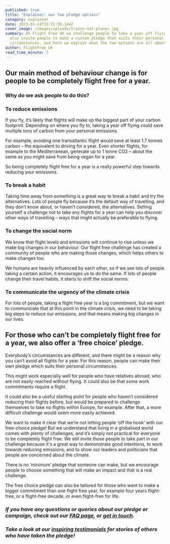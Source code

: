 ```yaml
---
published: true
title: "Explainer: our two pledge options"
category: explainer
date: 2023-01-24T12:21:50.144Z
cover_image: /images/uploads/trains-not-planes.jpg
summary: At Flight Free UK we challenge people to take a year off flying. We
  also invite people to make a custom pledge that suits their personal
  circumstances, and here we explain what the two options are all about.
author: FlightFree UK
read_time_minute: 3
---
```

## Our main method of behaviour change is for people to be completely flight free for a year. 

### Why do we ask people to do this?

### To reduce emissions

If you fly, it’s likely that flights will make up the biggest part of your carbon footprint. Depending on where you fly to, taking a year off flying could save multiple tons of carbon from your personal emissions. 

For example, avoiding one transatlantic flight would save at least 1.7 tonnes carbon – the equivalent to driving for a year. Even shorter flights, for example to the Mediterranean, generate up to 1 tonne CO2 – about the same as you might save from being vegan for a year. 

So being completely flight free for a year is a really powerful step towards reducing your emissions.

### To break a habit

Taking time away from something is a great way to break a habit and try the alternatives. Lots of people fly because it’s the default way of travelling, and they don’t know about, or haven’t considered, the alternatives. Setting yourself a challenge not to take any flights for a year can help you discover other ways of travelling – ways that might actually be preferable to flying. 

### To change the social norm

We know that flight levels and emissions will continue to rise unless we make big changes in our behaviour. Our flight free challenge has created a community of people who are making those changes, which helps others to make changes too. 

We humans are heavily influenced by each other, so if we see lots of people taking a certain action, it encourages us to do the same. If lots of people change their travel habits, it starts to shift the social norms. 

### To communicate the urgency of the climate crisis

For lots of people, taking a flight free year is a big commitment, but we want to communicate that at this point in the climate crisis, we need to be taking big steps to reduce our emissions, and that means making big changes in our lives.

## For those who can’t be completely flight free for a year, we also offer a ‘free choice’ pledge.

Everybody’s circumstances are different, and there might be a reason why you can’t avoid all flights for a year. For this reason, people can make their own pledge which suits their personal circumstances.

This might work especially well for people who have relatives abroad, who are not easily reached without flying. It could also be that some work commitments require a flight. 

It could also be a useful starting point for people who haven’t considered reducing their flights before, but would be prepared to challenge themselves to take no flights within Europe, for example. After that, a more difficult challenge would seem more easily achieved.

We want to make it clear that we’re not letting people ‘off the hook’ with our free-choice pledge! But we understand that living in a globalised world comes with plenty of challenges, and it’s simply not practical for everyone to be completely flight free. We still invite those people to take part in our challenge because it's a great way to demonstrate good intentions, to work towards reducing emissions, and to show our leaders and politicians that people are concerned about the climate. 

There is no ‘minimum’ pledge that someone can make, but we encourage people to choose something that will make an impact and that is a real challenge.

The free choice pledge can also be tailored for those who want to make a bigger commitment than one flight free year, for example four years flight-free, or a flight-free decade, or even flight-free for life.

### *If you have any questions or queries about our pledge or campaign, check out our [FAQ page](/faq), or [get in touch](mailto:info@flightfree.co.uk).*

### *Take a look at our [inspiring testimonials](https://flightfree.co.uk/blog/categories/testimonials/) for stories of others who have taken the pledge!*